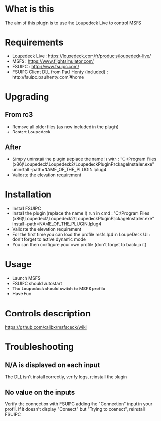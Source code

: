 # What is this
The aim of this plugin is to use the Loupedeck Live to control MSFS
# Requirements
* Loupedeck Live : https://loupedeck.com/fr/products/loupedeck-live/
* MSFS : https://www.flightsimulator.com/
* FSUIPC : http://www.fsuipc.com/
* FSUIPC Client DLL from Paul Henty (included) : http://fsuipc.paulhenty.com/#home
# Upgrading
## From rc3
* Remove all older files (as now included in the plugin)
* Restart Loupedeck
## After
* Simply uninstall the plugin (replace the name !) with : "C:\Program Files (x86)\Loupedeck\Loupedeck2\LoupedeckPluginPackageInstaller.exe" uninstall -path=NAME_OF_THE_PLUGIN.lplug4
* Validate the elevation requirement
# Installation
* Install FSUIPC
* Install the plugin (replace the name !) run in cmd : "C:\Program Files (x86)\Loupedeck\Loupedeck2\LoupedeckPluginPackageInstaller.exe" install -path=NAME_OF_THE_PLUGIN.lplug4
* Validate the elevation requirement
* For the first time you can load the profile msfs.lp4 in LoupeDeck UI : don't forget to active dynamic mode
* You can then configure your own profile (don't forget to backup it)
# Usage
* Launch MSFS
* FSUIPC should autostart
* The Loupedesk should switch to MSFS profile
* Have Fun
# Controls description
https://github.com/calibx/msfsdeck/wiki
# Troubleshooting
## N/A is displayed on each input
The DLL isn't install correctly, verify logs, reinstall the plugin
## No value on the inputs
Verify the connection with FSUIPC adding the "Connection" input in your profil.
If it doesn't display "Connect" but "Trying to connect", reinstall FSUIPC
